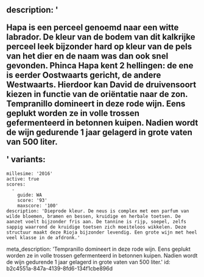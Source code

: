 description: '<p>Hapa is een perceel genoemd naar een witte labrador. De kleur van de bodem van dit kalkrijke perceel leek bijzonder hard op kleur van de pels van het dier en de naam was dan ook snel gevonden. Phinca Hapa kent 2 hellingen: de ene is eerder Oostwaarts gericht, de andere Westwaarts. Hierdoor kan David de druivensoort kiezen in functie van de oriëntatie naar de zon. Tempranillo domineert in deze rode wijn. Eens geplukt worden ze in volle trossen gefermenteerd in betonnen kuipen. Nadien wordt de wijn gedurende 1 jaar gelagerd in grote vaten van 500 liter.</p>'
variants:
  -
    millesime: '2016'
    active: true
    scores:
      -
        guide: WA
        score: '93'
        maxscore: '100'
    description: 'Dieprode kleur. De neus is complex met een parfum van wilde bloemen, bramen en bessen, kruidige en herbale toetsen. De aanzet voelt bijzonder fris aan. De tannine is rijp, soepel, zelfs sappig waarrond de kruidige toetsen zich moeiteloos wikkelen. Deze structuur maakt deze Rioja bijzonder levendig. Een grote wijn met heel veel klasse in de afdronk.'
meta_description: 'Tempranillo domineert in deze rode wijn. Eens geplukt worden ze in volle trossen gefermenteerd in betonnen kuipen. Nadien wordt de wijn gedurende 1 jaar gelagerd in grote vaten van 500 liter.'
id: b2c4551a-847a-4139-8fd6-134f1cbe896d
